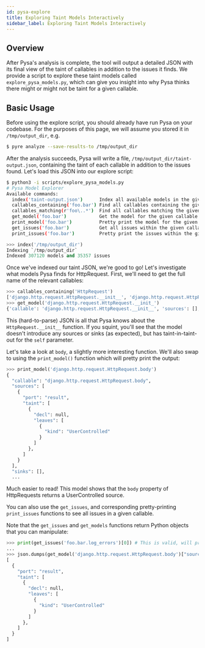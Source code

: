 ```yaml
---
id: pysa-explore
title: Exploring Taint Models Interactively
sidebar_label: Exploring Taint Models Interactively
---
```


## Overview

After Pysa's analysis is complete, the tool will output a detailed JSON with its final view of the taint of callables in addition to the issues it finds. We provide a script to explore these taint models called `explore_pysa_models.py`, which can give you insight into why Pysa thinks there might or might not be taint for a given callable.

## Basic Usage

Before using the explore script, you should already have run Pysa on your codebase. For the purposes of this page, we will assume you stored it in `/tmp/output_dir`, e.g.

```bash
$ pyre analyze --save-results-to /tmp/output_dir
```

After the analysis succeeds, Pysa will write a file, `/tmp/output_dir/taint-output.json`, containing the taint of each callable in addition to the issues found. Let's load this JSON into our explore script:

```bash
$ python3 -i scripts/explore_pysa_models.py
# Pysa Model Explorer
Available commands:
  index('taint-output.json')      Index all available models in the given taint output file or directory.
  callables_containing('foo.bar') Find all callables containing the given string.
  callables_matching(r'foo\..*')  Find all callables matching the given regular expression.
  get_model('foo.bar')            Get the model for the given callable.
  print_model('foo.bar')          Pretty print the model for the given callable.
  get_issues('foo.bar')           Get all issues within the given callable.
  print_issues('foo.bar')         Pretty print the issues within the given callable.
```
```python
>>> index('/tmp/output_dir')
Indexing `/tmp/output_dir`
Indexed 307120 models and 35357 issues
```

Once we've indexed our taint JSON, we're good to go! Let's investigate what models Pysa finds for HttpRequest. First, we'll need to get the full name of the relevant callables:


```python
>>> callables_containing('HttpRequest')
['django.http.request.HttpRequest.__init__', 'django.http.request.HttpRequest.body', ...]
>>> get_model('django.http.request.HttpRequest.__init_')
{'callable': 'django.http.request.HttpRequest.__init__', 'sources': [], 'sinks': [], 'tito': [{'port': 'formal(self)', 'taint': [{'decl': None, 'leaves': [{'kind': 'LocalReturn', 'name': ''}]}]}]}
```

This (hard-to-parse) JSON is all that Pysa knows about the `HttpRequest.__init__` function. If you squint, you'll see that the model doesn't introduce any sources or sinks (as expected), but has taint-in-taint-out for the `self` parameter.

Let's take a look at `body`, a slightly more interesting function. We'll also swap to using the `print_model()` function which will pretty print the output:

```python
>>> print_model('django.http.request.HttpRequest.body')
{
  "callable": "django.http.request.HttpRequest.body",
  "sources": [
    {
      "port": "result",
      "taint": [
        {
          "decl": null,
          "leaves": [
            {
              "kind": "UserControlled"
            }
          ]
        },
      ]
    }
  ],
  "sinks": [],
  ...
```

Much easier to read! This model shows that the `body` property of HttpRequests returns a UserControlled source.

You can also use the `get_issues`, and corresponding pretty-printing `print_issues` functions to see all issues in a given callable.

Note that the `get_issues` and `get_models` functions return Python objects that you can manipulate:

```python
>>> print(get_issues('foo.bar.log_errors')[0]) # This is valid, will print first issue!
...
>>> json.dumps(get_model('django.http.request.HttpRequest.body')["sources"], indent = 2) # Pretty print only the sources.
[
  {
    "port": "result",
    "taint": [
      {
        "decl": null,
        "leaves": [
          {
            "kind": "UserControlled"
          }
        ]
      },
    ]
  }
]
```
